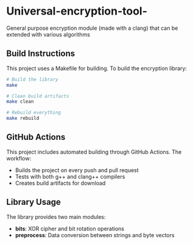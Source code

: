 # Universal-encryption-tool-
General purpose encryption module (made with a clang) that can be extended with various algorithms 

## Build Instructions

This project uses a Makefile for building. To build the encryption library:

```bash
# Build the library
make

# Clean build artifacts
make clean

# Rebuild everything
make rebuild
```

## GitHub Actions

This project includes automated building through GitHub Actions. The workflow:
- Builds the project on every push and pull request
- Tests with both g++ and clang++ compilers
- Creates build artifacts for download

## Library Usage

The library provides two main modules:
- **bits**: XOR cipher and bit rotation operations
- **preprocess**: Data conversion between strings and byte vectors
